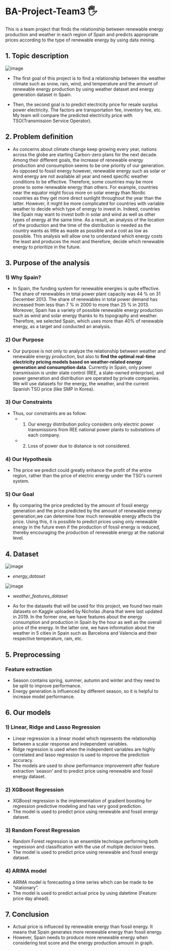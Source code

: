 # BA-Project-Team3 🖐️
This is a team project that finds the relationship between renewable energy production and weather in each region of Spain and predicts appropriate prices according to the type of renewable energy by using data mining.

## 1. Topic description

![image](https://user-images.githubusercontent.com/66208800/201391151-8a332d2c-d1a0-49b2-ada5-8036e4907bbd.png)
+ The first goal of this project is to find a relationship between the weather climate such as snow, rain, wind, and temperature and the amount of renewable energy production by using weather dataset and energy generation dataset in Spain.

+ Then, the second goal is to predict electricity price for resale surplus power electricity. The factors are transportation fee, inventory fee, etc. My team will compare the predicted electricity price with TSO(Transmission Service Operator).

## 2. Problem definition
+ As concerns about climate change keep growing every year, nations across the globe are starting Carbon-zero plans for the next decade. Among their different goals, the increase of renewable energy production and consumption seems to be one priority of our generation. As opposed to fossil energy however, renewable energy such as solar or wind energy are not available all year and need specific weather conditions to be effective. Therefore, some countries may be more prone to some renewable energy than others. For example, countries near the equator might focus more on solar energy than Nordic countries as they get more direct sunlight throughout the year than the latter. However, it might be more complicated for countries with variable weather to decide which type of energy to invest in. Indeed, countries like Spain may want to invest both in solar and wind as well as other types of energy at the same time. As a result, an analysis of the location of the production and the time of the distribution is needed as the country wants as little as waste as possible and a cost as low as possible. This analysis will allow one to understand which energy costs the least and produces the most and therefore, decide which renewable energy to prioritize in the future. 

## 3. Purpose of the analysis

### 1) Why Spain? 
+ In Spain, the funding system for renewable energies is quite effective. The share of renewables in total power plant capacity was 44 % on 31 December 2013. The share of renewables in total power demand has increased from less than 7 % in 2000 to more than 25 % in 2013. Moreover, Spain has a variety of possible renewable energy production such as wind and solar energy thanks to its topography and weather. Therefore, we selected Spain, which uses more than 40% of renewable energy, as a target and conducted an analysis.

### 2) Our Purpose
+ Our purpose is not only to analyze the relationship between weather and renewable energy production, but also to **find the optimal real-time electricity pricing models based on weather-related energy generation and consumption data**. Currently in Spain, only power transmission is under state control (REE, a state-owned enterprise), and power generation and distribution are operated by private companies.
We will use datasets for the energy, the weather, and the current Spanish TSO price (like SMP in Korea).
 
### 3) Our Constraints
+ Thus, our constraints are as follow:
  + 1) Our energy distribution policy considers only electric power transmissions from REE national power plants to substations of each company. 
  + 2) Loss of power due to distance is not considered.

### 4) Our Hypothesis
+ The price we predict could greatly enhance the profit of the entire region, rather than the price of electric energy under the TSO's current system.

### 5) Our Goal
+ By comparing the price predicted by the amount of fossil energy generation and the price predicted by the amount of renewable energy generation,we can determine how much renewable energy affects the price.  Using this, it is possible to predict prices using only renewable energy in the future even if the production of fossil energy is reduced, thereby encouraging the production of renewable energy at the national level.

## 4. Dataset
![image](https://user-images.githubusercontent.com/66208800/201389294-62d6d354-0a2f-4778-b956-7f6c11b88815.png)
+ *energy_dataset*

![image](https://user-images.githubusercontent.com/66208800/201389344-81317727-21da-42d1-b9c8-14b9d3cfca39.png)
+ *weather_features_dataset*

+ As for the datasets that will be used for this project, we found two main datasets on Kaggle uploaded by Nicholas Jhana that were last updated in 2019. In the former one, we have features about the energy consumption and production in Spain by the hour as well as the overall price of the energy. In the latter one, we have information about the weather in 5 cities in Spain such as Barcelona and Valencia and their respective temperature, rain, etc.

## 5. Preprocessing

### Feature extraction
  + Season contains spring, summer, autumn and winter and they need to be split to improve performance.
  + Energy generation is influenced by different season, so it is helpful to increase model performance.

## 6. Our models

### 1) Linear, Ridge and Lasso Regression
  + Linear regression is a linear model which represents the relationship between a scalar response and independent variables.
  + Ridge regression is used when the independent variables are highly correlated and lasso regression is used to improve the prediction accuracy.
  + The models are used to show performance improvement after feature extraction 'season' and to predict price using renewable and fossil energy dataset.
  
### 2) XGBoost Regression
  + XGBoost regression is the implementation of gradient boosting for regression predictive modeling and has very good prediction.
  + The model is used to predict price using renewable and fossil energy dataset.
  
### 3) Random Forest Regression
  + Random Forest regression is an ensemble technique performing both regression and classification with the use of multiple decision trees.
  + The model is used to predict price using renewable and fossil energy dataset.
  
### 4) ARIMA model
  + ARIMA model is forecasting a time series which can be made to be “stationary”.
  + The model is used to predict actual price by using datetime (Feature: price day ahead).

## 7. Conclusion
  + Actual price is influeced by renewable energy than fossil energy. It means that Spain generates more renewable energy than fossil energy.
  + However, Spain needs to produce more renewable energy when considering test score and the energy production amount in graph.
